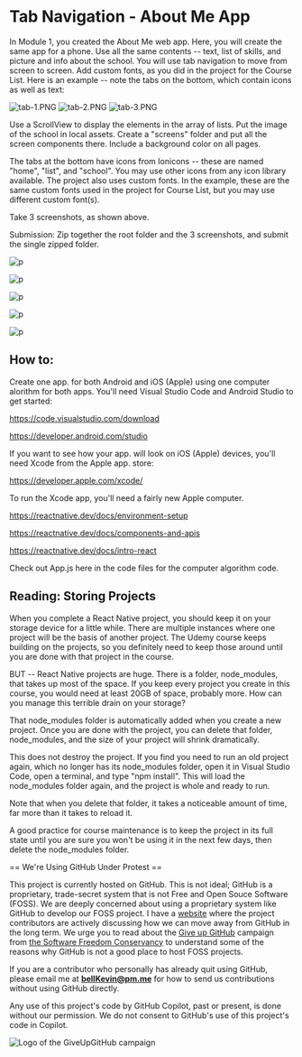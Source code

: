 # Tab Navigation - About Me App

In Module 1, you created the About Me web app. Here, you will create the same app for a phone. Use all the same contents -- text, list of skills, and picture and info about the school. You will use tab navigation to move from screen to screen. Add custom fonts, as you did in the project for the Course List. Here is an example -- note the tabs on the bottom, which contain icons as well as text:

![tab-1.PNG](https://github.com/bell-kevin/aboutMeAppTabNavigation/blob/main/pics/tab-1.PNG)     ![tab-2.PNG](https://github.com/bell-kevin/aboutMeAppTabNavigation/blob/main/pics/tab-2.PNG)     ![tab-3.PNG](https://github.com/bell-kevin/aboutMeAppTabNavigation/blob/main/pics/tab-3.PNG)

 

Use a ScrollView to display the elements in the array of lists. Put the image of the school in local assets. Create a "screens" folder and put all the screen components there. Include a background color on all pages.

The tabs at the bottom have icons from Ionicons -- these are named "home", "list", and "school". You may use other icons from any icon library available. The project also uses custom fonts. In the example, these are the same custom fonts used in the project for Course List, but you may use different custom font(s).

 

Take 3 screenshots, as shown above.

Submission: Zip together the root folder and the 3 screenshots, and submit the single zipped folder.

![p](https://github.com/bell-kevin/aboutMeAppTabNavigation/blob/main/screenshots/home.PNG)

![p](https://github.com/bell-kevin/aboutMeAppTabNavigation/blob/main/screenshots/skills.PNG)

![p](https://github.com/bell-kevin/aboutMeAppTabNavigation/blob/main/screenshots/school.PNG)

![p](https://github.com/bell-kevin/aboutMeAppTabNavigation/blob/main/screenshots/homeLandscape.PNG)

![p](https://github.com/bell-kevin/aboutMeAppTabNavigation/blob/main/screenshots/skillsLandscape.PNG)

## How to:

Create one app. for both Android and iOS (Apple) using one computer alorithm for both apps. You'll need Visual Studio Code and Android Studio to get started:

https://code.visualstudio.com/download

https://developer.android.com/studio

If you want to see how your app. will look on iOS (Apple) devices, you'll need Xcode from the Apple app. store:

https://developer.apple.com/xcode/

To run the Xcode app, you'll need a fairly new Apple computer.

https://reactnative.dev/docs/environment-setup

https://reactnative.dev/docs/components-and-apis

https://reactnative.dev/docs/intro-react

Check out App.js here in the code files for the computer algorithm code.

## Reading: Storing Projects

When you complete a React Native project, you should keep it on your storage device for a little while. There are multiple instances where one project will be the basis of another project. The Udemy course keeps building on the projects, so you definitely need to keep those around until you are done with that project in the course.

BUT -- React Native projects are huge. There is a folder, node_modules, that takes up most of the space. If you keep every project you create in this course, you would need at least 20GB of space, probably more. How can you manage this terrible drain on your storage?

That node_modules folder is automatically added when you create a new project. Once you are done with the project, you can delete that folder, node_modules, and the size of your project will shrink dramatically.

This does not destroy the project. If you find you need to run an old project again, which no longer has its node_modules folder, open it in Visual Studio Code, open a terminal, and type "npm install". This will load the node_modules folder again, and the project is whole and ready to run.

Note that when you delete that folder, it takes a noticeable amount of time, far more than it takes to reload it.

A good practice for course maintenance is to keep the project in its full state until you are sure you won't be using it in the next few days, then delete the node_modules folder.

== We're Using GitHub Under Protest ==

This project is currently hosted on GitHub.  This is not ideal; GitHub is a
proprietary, trade-secret system that is not Free and Open Souce Software
(FOSS).  We are deeply concerned about using a proprietary system like GitHub
to develop our FOSS project. I have a [website](https://bellKevin.me) where the
project contributors are actively discussing how we can move away from GitHub
in the long term.  We urge you to read about the [Give up GitHub](https://GiveUpGitHub.org) campaign 
from [the Software Freedom Conservancy](https://sfconservancy.org) to understand some of the reasons why GitHub is not 
a good place to host FOSS projects.

If you are a contributor who personally has already quit using GitHub, please
email me at **bellKevin@pm.me** for how to send us contributions without
using GitHub directly.

Any use of this project's code by GitHub Copilot, past or present, is done
without our permission.  We do not consent to GitHub's use of this project's
code in Copilot.

![Logo of the GiveUpGitHub campaign](https://sfconservancy.org/img/GiveUpGitHub.png)
